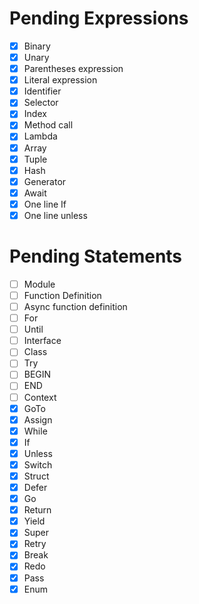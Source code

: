 # Pending Expressions

- [X] Binary
- [X] Unary
- [X] Parentheses expression
- [X] Literal expression
- [X] Identifier
- [X] Selector
- [X] Index
- [X] Method call
- [X] Lambda
- [X] Array
- [X] Tuple
- [X] Hash
- [X] Generator
- [X] Await
- [X] One line If
- [X] One line unless

# Pending Statements

- [ ] Module
- [ ] Function Definition
- [ ] Async function definition
- [ ] For
- [ ] Until
- [ ] Interface
- [ ] Class
- [ ] Try
- [ ] BEGIN
- [ ] END
- [ ] Context
- [X] GoTo
- [X] Assign
- [X] While
- [X] If
- [X] Unless
- [X] Switch
- [X] Struct
- [X] Defer
- [X] Go
- [X] Return
- [X] Yield
- [X] Super
- [X] Retry
- [X] Break
- [X] Redo
- [X] Pass
- [X] Enum